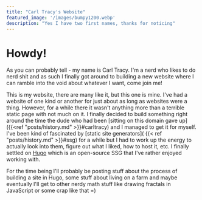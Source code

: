 ```yaml
---
title: "Carl Tracy's Website"
featured_image: '/images/bumpy1200.webp'
description: "Yes I have two first names, thanks for noticing"
---
```

# Howdy! 
As you can probably tell - my name is Carl Tracy. I'm a nerd who likes to do nerd shit and as such I finally got around to building a new website where I can ramble into the void about whatever I want, come join me!

This is my website, there are many like it, but this one is mine. 
I've had a website of one kind or another for just about as long as 
websites were a thing. However, for a while there it wasn't anything more than a terrible static page with not much on it. I finally decided to build something 
right around the time the dude who had been [sitting on this domain gave up]({{<ref "posts/history.md" >}}#carltracy) and I managed to get it for myself. 
I've been kind of fascinated by  [static site generators]( {{< ref "posts/history.md" >}}#ssg) for a while but I had to work up the energy to actually look into them,
figure out what I liked, how to host it, etc. I finally settled on [Hugo](https://gohugo.io/) which is an open-source SSG that I've rather enjoyed working with. 

For the time being I'll probably be posting stuff about the process of building a site in Hugo, some stuff about living on a farm and maybe eventually I'll get to other nerdy math stuff like drawing fractals in JavaScript or some crap like that =)

